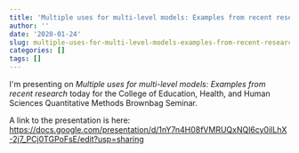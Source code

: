 ```yaml
---
title: 'Multiple uses for multi-level models: Examples from recent research'
author: ''
date: '2020-01-24'
slug: multiple-uses-for-multi-level-models-examples-from-recent-research
categories: []
tags: []
---
```


I'm presenting on *Multiple uses for multi-level models: Examples from recent research* today for the College of Education, Health, and Human Sciences Quantitative Methods Brownbag Seminar.

A link to the presentation is here: https://docs.google.com/presentation/d/1nY7n4H08fVMRUQxNQl6cy0ilLhX-2j7_PCj0TGPoFsE/edit?usp=sharing